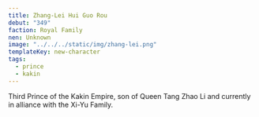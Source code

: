 ```yaml
---
title: Zhang-Lei Hui Guo Rou
debut: "349"
faction: Royal Family
nen: Unknown
image: "../../../static/img/zhang-lei.png"
templateKey: new-character
tags:
  - prince
  - kakin
---
```


Third Prince of the Kakin Empire, son of Queen Tang Zhao Li and currently in alliance with the Xi-Yu Family.
